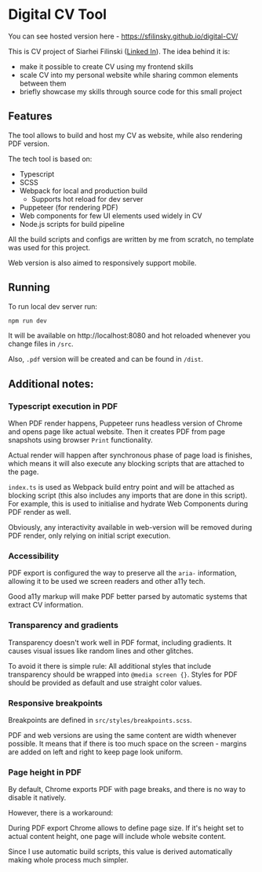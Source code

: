 # Digital CV Tool

You can see hosted version here - https://sfilinsky.github.io/digital-CV/

This is CV project of Siarhei Filinski ([Linked In](https://www.linkedin.com/in/sergey-filinsky/)). The idea behind it is:
- make it possible to create CV using my frontend skills
- scale CV into my personal website while sharing common elements between them
- briefly showcase my skills through source code for this small project

## Features 

The tool allows to build and host my CV as website, while also rendering PDF version.

The tech tool is based on:
- Typescript
- SCSS
- Webpack for local and production build
  - Supports hot reload for dev server
- Puppeteer (for rendering PDF)
- Web components for few UI elements used widely in CV
- Node.js scripts for build pipeline

All the build scripts and configs are written by me from scratch, 
no template was used for this project.

Web version is also aimed to responsively support mobile.

## Running

To run local dev server run:

```bash
npm run dev
```

It will be available on http://localhost:8080 and hot reloaded whenever you change files in `/src`.

Also, `.pdf` version will be created and can be found in `/dist`.


## Additional notes:

### Typescript execution in PDF

When PDF render happens, Puppeteer runs headless version of Chrome and opens page like 
actual website. Then it creates PDF from page snapshots using browser `Print` functionality.

Actual render will happen after synchronous phase of page load is finishes, which means 
 it will also execute any blocking scripts that are attached to the page.

`index.ts` is used as Webpack build entry point and will be attached as blocking script 
(this also includes any imports that are done in this script). For example, this is used 
to initialise and hydrate Web Components during PDF render as well.

Obviously, any interactivity available in web-version will be removed during PDF render, 
only relying on initial script execution.

### Accessibility

PDF export is configured the way to preserve all the `aria-` information, allowing it to 
be used we screen readers and other a11y tech.

Good a11y markup will make PDF better parsed by automatic systems that extract CV information.

### Transparency and gradients

Transparency doesn't work well in PDF format, including gradients. It causes visual issues like 
random lines and other glitches.

To avoid it there is simple rule:
All additional styles that include transparency should be wrapped into `@media screen {}`.
Styles for PDF should be provided as default and use straight color values.

### Responsive breakpoints

Breakpoints are defined in `src/styles/breakpoints.scss`. 

PDF and web versions are using the same content are width whenever possible.
It means that if there is too much space on the screen - margins are added on left and right
to keep page look uniform.

### Page height in PDF

By default, Chrome exports PDF with page breaks, and there is no way to disable it natively.

However, there is a workaround: 

During PDF export Chrome allows to define page size. If it's height set to actual
content height, one page will include whole website content.

Since I use automatic build scripts, this value is derived automatically making whole
process much simpler.

